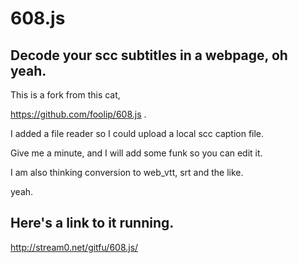 # 608.js

## Decode your scc subtitles in a webpage, oh yeah.

This is a fork from this cat,

https://github.com/foolip/608.js .


I added a file reader so I could upload a local scc caption file.

Give me a minute, and I will add some funk so you can edit it. 

I am also thinking conversion to web_vtt, srt and the like.

yeah.

## Here's a link to it running.
 http://stream0.net/gitfu/608.js/
